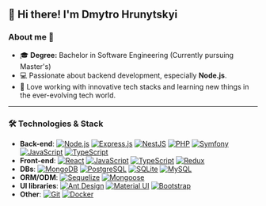## 👋 Hi there! I'm Dmytro Hrunytskyi

### About me 👀

- 🎓 **Degree:** Bachelor in Software Engineering (Currently pursuing Master's)
- 💻 Passionate about backend development, especially **Node.js**.
- 🙂 Love working with innovative tech stacks and learning new things in the ever-evolving tech world.

---

### 🛠️ Technologies & Stack

- **Back-end**: [![Node.js](https://img.shields.io/badge/Node.js-339933?style=flat&logo=node.js&logoColor=white)](https://nodejs.org/en) [![Express.js](https://img.shields.io/badge/Express.js-000000?style=flat&logo=express&logoColor=white)](https://expressjs.com/) [![NestJS](https://img.shields.io/badge/NestJS-E0234E?style=flat&logo=nestjs&logoColor=white)](https://nestjs.com/) [![PHP](https://img.shields.io/badge/PHP-777BB4?style=flat&logo=php&logoColor=white)](https://www.php.net/) [![Symfony](https://img.shields.io/badge/Symfony-000000?style=flat&logo=symfony&logoColor=white)](https://symfony.com/) [![JavaScript](https://img.shields.io/badge/JavaScript-F7DF1E?style=flat&logo=javascript&logoColor=black)](https://developer.mozilla.org/en-US/docs/Web/JavaScript) [![TypeScript](https://img.shields.io/badge/TypeScript-3178C6?style=flat&logo=typescript&logoColor=white)](https://www.typescriptlang.org/)
- **Front-end**: [![React](https://img.shields.io/badge/React-61DAFB?style=flat&logo=react&logoColor=black)](https://react.dev/) [![JavaScript](https://img.shields.io/badge/JavaScript-F7DF1E?style=flat&logo=javascript&logoColor=black)](https://developer.mozilla.org/en-US/docs/Web/JavaScript) [![TypeScript](https://img.shields.io/badge/TypeScript-3178C6?style=flat&logo=typescript&logoColor=white)](https://www.typescriptlang.org/) [![Redux](https://img.shields.io/badge/Redux_Toolkit-764ABC?style=flat&logo=redux&logoColor=white)](https://redux-toolkit.js.org/)
- **DBs**: [![MongoDB](https://img.shields.io/badge/MongoDB-47A248?style=flat&logo=mongodb&logoColor=white)](https://www.mongodb.com/) [![PostgreSQL](https://img.shields.io/badge/PostgreSQL-4169E1?style=flat&logo=postgresql&logoColor=white)](https://www.postgresql.org/) [![SQLite](https://img.shields.io/badge/SQLite-003B57?style=flat&logo=sqlite&logoColor=white)](https://www.sqlite.org/) [![MySQL](https://img.shields.io/badge/MySQL-4479A1?style=flat&logo=mysql&logoColor=white)](https://www.mysql.com/)
- **ORM/ODM**: [![Sequelize](https://img.shields.io/badge/Sequelize-52B0E7?style=flat&logo=sequelize&logoColor=white)](https://sequelize.org/) [![Mongoose](https://img.shields.io/badge/Mongoose-880000?style=flat&logo=mongoose&logoColor=white)](https://mongoosejs.com/)
- **UI libraries**: [![Ant Design](https://img.shields.io/badge/Ant_Design-0170FE?style=flat&logo=ant-design&logoColor=white)](https://ant.design/) [![Material UI](https://img.shields.io/badge/Material_UI-0081CB?style=flat&logo=material-ui&logoColor=white)](https://mui.com/material-ui/?srsltid=AfmBOorUNZuJL0OgF8XvrH9CP10xT3DXGtzOfuvUpMJZZeoBHgX8fhro) [![Bootstrap](https://img.shields.io/badge/Bootstrap-563D7C?style=flat&logo=bootstrap&logoColor=white)](https://getbootstrap.com/)
- **Other**: [![Git](https://img.shields.io/badge/Git-F05032?style=flat&logo=git&logoColor=white)](https://git-scm.com/) [![Docker](https://img.shields.io/badge/Docker-2496ED?style=flat&logo=docker&logoColor=white)](https://www.docker.com/)


<!--
**Passion4Coder/Passion4Coder** is a ✨ _special_ ✨ repository because its `README.md` (this file) appears on your GitHub profile.

Here are some ideas to get you started:

- 🔭 I’m currently working on ...
- 🌱 I’m currently learning ...
- 👯 I’m looking to collaborate on ...
- 🤔 I’m looking for help with ...
- 💬 Ask me about ...
- 📫 How to reach me: ...
- 😄 Pronouns: ...
- ⚡ Fun fact: ...
-->
